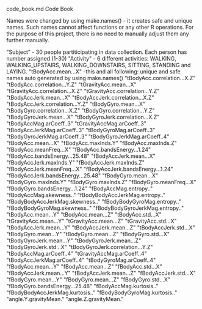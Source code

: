 code_book.md
Code Book

Names were changed by using make.names() - it creates safe and unique names. Such names cannot affect functions or any other R operations. For the purpose of this project, there is no need to manually adjust them any further manually.


"Subject" - 30 people partiticipating in data collection. Each person has number assigned (1-30)
"Activity" - 6 different activities: WALKING, WALKING_UPSTAIRS, WALKING_DOWNSTAIRS, SITTING, STANDING and LAYING.
"tBodyAcc.mean...X"   -this and all following: unique and safe names auto generated by using make.names()
"tBodyAcc.correlation...X.Z"
"tBodyAcc.correlation...Y.Z"
"tGravityAcc.mean...X"
"tGravityAcc.correlation...X.Z"
"tGravityAcc.correlation...Y.Z"
"tBodyAccJerk.mean...X"
"tBodyAccJerk.correlation...X.Z"
"tBodyAccJerk.correlation...Y.Z"
"tBodyGyro.mean...X"
"tBodyGyro.correlation...X.Z"
"tBodyGyro.correlation...Y.Z"
"tBodyGyroJerk.mean...X"
"tBodyGyroJerk.correlation...X.Z"
"tBodyAccMag.arCoeff..3"
"tGravityAccMag.arCoeff..3"
"tBodyAccJerkMag.arCoeff..3"
"tBodyGyroMag.arCoeff..3"
"tBodyGyroJerkMag.arCoeff..3"
"tBodyGyroJerkMag.arCoeff..4"
"fBodyAcc.mean...X"
"fBodyAcc.maxInds.Y"
"fBodyAcc.maxInds.Z"
"fBodyAcc.meanFreq...X"
"fBodyAcc.bandsEnergy...1.24"
"fBodyAcc.bandsEnergy...25.48"
"fBodyAccJerk.mean...X"
"fBodyAccJerk.maxInds.Y"
"fBodyAccJerk.maxInds.Z"
"fBodyAccJerk.meanFreq...X"
"fBodyAccJerk.bandsEnergy...1.24"
"fBodyAccJerk.bandsEnergy...25.48"
"fBodyGyro.mean...X"
"fBodyGyro.maxInds.Y"
"fBodyGyro.maxInds.Z"
"fBodyGyro.meanFreq...X"
"fBodyGyro.bandsEnergy...1.24"
"fBodyAccMag.entropy.."
"fBodyAccMag.skewness.."
"fBodyBodyAccJerkMag.entropy.."
"fBodyBodyAccJerkMag.skewness.."
"fBodyBodyGyroMag.entropy.."
"fBodyBodyGyroMag.skewness.."
"fBodyBodyGyroJerkMag.entropy.."
"tBodyAcc.mean...Y"
"tBodyAcc.mean...Z"
"tBodyAcc.std...X"
"tGravityAcc.mean...Y"
"tGravityAcc.mean...Z"
"tGravityAcc.std...X"
"tBodyAccJerk.mean...Y"
"tBodyAccJerk.mean...Z"
"tBodyAccJerk.std...X"
"tBodyGyro.mean...Y"
"tBodyGyro.mean...Z"
"tBodyGyro.std...X"
"tBodyGyroJerk.mean...Y"
"tBodyGyroJerk.mean...Z"
"tBodyGyroJerk.std...X"
"tBodyGyroJerk.correlation...Y.Z"
"tBodyAccMag.arCoeff..4"
"tGravityAccMag.arCoeff..4"
"tBodyAccJerkMag.arCoeff..4"
"tBodyGyroMag.arCoeff..4"
"fBodyAcc.mean...Y"
"fBodyAcc.mean...Z"
"fBodyAcc.std...X"
"fBodyAccJerk.mean...Y"
"fBodyAccJerk.mean...Z"
"fBodyAccJerk.std...X"
"fBodyGyro.mean...Y"
"fBodyGyro.mean...Z"
"fBodyGyro.std...X"
"fBodyGyro.bandsEnergy...25.48"
"fBodyAccMag.kurtosis.."
"fBodyBodyAccJerkMag.kurtosis.."
"fBodyBodyGyroMag.kurtosis.."
"angle.Y.gravityMean."
"angle.Z.gravityMean."
